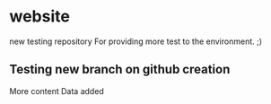 # website
new testing repository
For providing more test to the environment. ;) 

## Testing new branch on github creation

More content Data added
